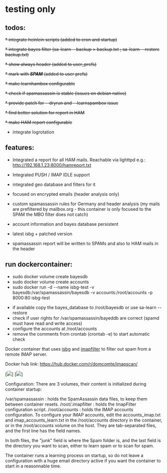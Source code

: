 # testing only

## todos:

~~* integrate heinlein scripts (added to cron and startup)~~

~~* integrate bayes filter (sa-learn --backup > backup.txt ; sa-learn --restore backup.txt)~~

~~* show always header (added to user_prefs)~~

~~* mark with ***SPAM*** (added to user prefs)~~

~~* make learnhambox configurable~~

~~* check if spamassassin is stable (issues on debian native)~~

~~* provide patch for --dryrun and --learnspambox issue~~

~~* find better solution for report in HAM~~

~~* make HAM report configurable~~

* integrate logrotation


## features:

* Integrated a report for all HAM mails. Reachable via lighttpd e.g.: http://192.168.1.23:8000/hamreport.txt

* Integrated PUSH / IMAP IDLE support

* integrated geo database and filters for it

* focused on encrypted emails (header analysis only)

* custom spamassassin rules for Germany and header analysis (my mails are prefiltered by mailbox.org - this container is only focused to the SPAM the MBO filter does not catch)

* account information and bayes database persistent

* latest isbg + patched version

* spamassassin report will be written to SPAMs and also to HAM mails in the header

## run dockercontainer:
* sudo docker volume create bayesdb
* sudo docker volume create accounts
* sudo docker run -d --name isbg-test -v bayesdb:/var/spamassassin/bayesdb -v accounts:/root/accounts -p 8000:80 isbg-test

- if available copy the bayes_database to /root/bayesdb or use sa-learn --restore
- check if user rights for /var/spamassassin/bayeddb are correct (spamd must have read and write access)
- configure the accounts at /root/accounts
- remove the comments from crontab (crontab -e) to start automatic check


Docker container that uses [isbg](https://github.com/dc55028/isbg) and [imapfilter](https://github.com/lefcha/imapfilter) to filter out spam from a remote IMAP server.

Docker hub link: https://hub.docker.com/r/domcomte/imapscan/

[![](https://images.microbadger.com/badges/image/domcomte/imapscan.svg)] [![](https://images.microbadger.com/badges/version/domcomte/imapscan.svg)]

Configuration: There are 3 volumes, their content is initialized during container startup:

/var/spamassassin : holds the SpamAssassin data files, to keep them between container resets.
/root/.imapfilter : holds the ImapFilter configuration script.
/root/accounts : holds the IMAP accounts configuration.
To configure your IMAP accounts, edit the accounts_imap.txt and imap_accounts_learn.txt in the /root/accounts directory in the container, or in the /root/accounts volume on the host. They are tab-separated files, and the first line has the field names.

In both files, the "junk" field is where the Spam folder is, and the last field is the directory you want to scan, either to learn spam or to scan for spam.

The container runs a learning process on startup, so do not leave a configuration with a huge email directory active if you want the container to start in a reasonnable time.
